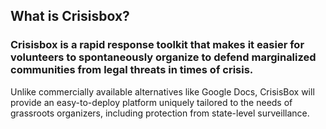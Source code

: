 ## What is Crisisbox?

### Crisisbox is a rapid response toolkit that makes it easier for volunteers to spontaneously organize to defend marginalized communities from legal threats in times of crisis.

Unlike commercially available alternatives like Google Docs, CrisisBox will provide an easy-to-deploy platform uniquely tailored to the needs of grassroots organizers, including protection from state-level surveillance.
